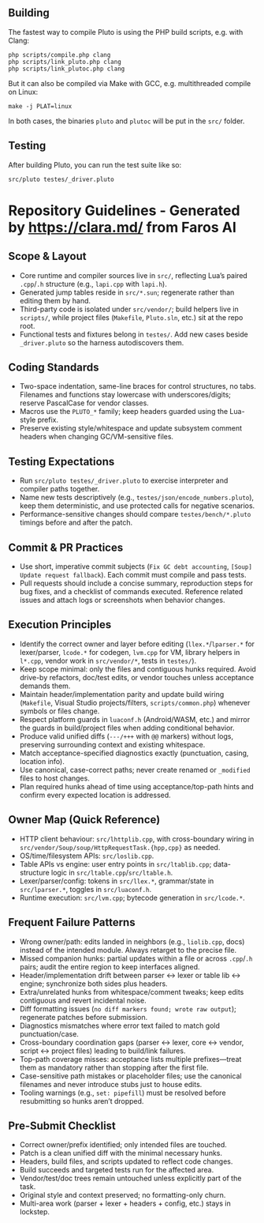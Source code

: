 ## Building

The fastest way to compile Pluto is using the PHP build scripts, e.g. with Clang:
```
php scripts/compile.php clang
php scripts/link_pluto.php clang
php scripts/link_plutoc.php clang
```

But it can also be compiled via Make with GCC, e.g. multithreaded compile on Linux:
```
make -j PLAT=linux
```

In both cases, the binaries `pluto` and `plutoc` will be put in the `src/` folder.

## Testing

After building Pluto, you can run the test suite like so:
```
src/pluto testes/_driver.pluto
```

# Repository Guidelines - Generated by https://clara.md/ from Faros AI 

## Scope & Layout
- Core runtime and compiler sources live in `src/`, reflecting Lua’s paired `.cpp`/`.h` structure (e.g., `lapi.cpp` with `lapi.h`).
- Generated jump tables reside in `src/*.sun`; regenerate rather than editing them by hand.
- Third-party code is isolated under `src/vendor/`; build helpers live in `scripts/`, while project files (`Makefile`, `Pluto.sln`, etc.) sit at the repo root.
- Functional tests and fixtures belong in `testes/`. Add new cases beside `_driver.pluto` so the harness autodiscovers them.

## Coding Standards
- Two-space indentation, same-line braces for control structures, no tabs. Filenames and functions stay lowercase with underscores/digits; reserve PascalCase for vendor classes.
- Macros use the `PLUTO_*` family; keep headers guarded using the Lua-style prefix.
- Preserve existing style/whitespace and update subsystem comment headers when changing GC/VM-sensitive files.

## Testing Expectations
- Run `src/pluto testes/_driver.pluto` to exercise interpreter and compiler paths together.
- Name new tests descriptively (e.g., `testes/json/encode_numbers.pluto`), keep them deterministic, and use protected calls for negative scenarios.
- Performance-sensitive changes should compare `testes/bench/*.pluto` timings before and after the patch.

## Commit & PR Practices
- Use short, imperative commit subjects (`Fix GC debt accounting`, `[Soup] Update request fallback`). Each commit must compile and pass tests.
- Pull requests should include a concise summary, reproduction steps for bug fixes, and a checklist of commands executed. Reference related issues and attach logs or screenshots when behavior changes.

## Execution Principles
- Identify the correct owner and layer before editing (`llex.*`/`lparser.*` for lexer/parser, `lcode.*` for codegen, `lvm.cpp` for VM, library helpers in `l*.cpp`, vendor work in `src/vendor/*`, tests in `testes/`).
- Keep scope minimal: only the files and contiguous hunks required. Avoid drive-by refactors, doc/test edits, or vendor touches unless acceptance demands them.
- Maintain header/implementation parity and update build wiring (`Makefile`, Visual Studio projects/filters, `scripts/common.php`) whenever symbols or files change.
- Respect platform guards in `luaconf.h` (Android/WASM, etc.) and mirror the guards in build/project files when adding conditional behavior.
- Produce valid unified diffs (`---/+++` with `@@` markers) without logs, preserving surrounding context and existing whitespace.
- Match acceptance-specified diagnostics exactly (punctuation, casing, location info).
- Use canonical, case-correct paths; never create renamed or `_modified` files to host changes.
- Plan required hunks ahead of time using acceptance/top-path hints and confirm every expected location is addressed.

## Owner Map (Quick Reference)
- HTTP client behaviour: `src/lhttplib.cpp`, with cross-boundary wiring in `src/vendor/Soup/soup/HttpRequestTask.{hpp,cpp}` as needed.
- OS/time/filesystem APIs: `src/loslib.cpp`.
- Table APIs vs engine: user entry points in `src/ltablib.cpp`; data-structure logic in `src/ltable.cpp`/`src/ltable.h`.
- Lexer/parser/config: tokens in `src/llex.*`, grammar/state in `src/lparser.*`, toggles in `src/luaconf.h`.
- Runtime execution: `src/lvm.cpp`; bytecode generation in `src/lcode.*`.

## Frequent Failure Patterns
- Wrong owner/path: edits landed in neighbors (e.g., `liolib.cpp`, docs) instead of the intended module. Always retarget to the precise file.
- Missed companion hunks: partial updates within a file or across `.cpp`/`.h` pairs; audit the entire region to keep interfaces aligned.
- Header/implementation drift between parser ↔ lexer or table lib ↔ engine; synchronize both sides plus headers.
- Extra/unrelated hunks from whitespace/comment tweaks; keep edits contiguous and revert incidental noise.
- Diff formatting issues (`no diff markers found; wrote raw output`); regenerate patches before submission.
- Diagnostics mismatches where error text failed to match gold punctuation/case.
- Cross-boundary coordination gaps (parser ↔ lexer, core ↔ vendor, script ↔ project files) leading to build/link failures.
- Top-path coverage misses: acceptance lists multiple prefixes—treat them as mandatory rather than stopping after the first file.
- Case-sensitive path mistakes or placeholder files; use the canonical filenames and never introduce stubs just to house edits.
- Tooling warnings (e.g., `set: pipefill`) must be resolved before resubmitting so hunks aren’t dropped.

## Pre-Submit Checklist
- Correct owner/prefix identified; only intended files are touched.
- Patch is a clean unified diff with the minimal necessary hunks.
- Headers, build files, and scripts updated to reflect code changes.
- Build succeeds and targeted tests run for the affected area.
- Vendor/test/doc trees remain untouched unless explicitly part of the task.
- Original style and context preserved; no formatting-only churn.
- Multi-area work (parser + lexer + headers + config, etc.) stays in lockstep.
